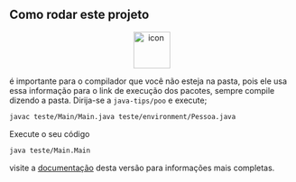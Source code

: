 ## Como rodar este projeto

<div align="center" style="align-items: flex-start;"><img src="https://techstack-generator.vercel.app/java-icon.svg" alt="icon" width="65" height="65" /></div>

é importante para o compilador que você não esteja na pasta, pois ele usa essa informação para o link de execução dos pacotes, sempre compile dizendo a pasta. Dirija-se a `java-tips/poo` e execute;
```sh
javac teste/Main/Main.java teste/environment/Pessoa.java 
```
Execute o seu código
```sh
java teste/Main.Main
```

visite a <a href="https://docs.oracle.com/en/java/javase/21/">documentação</a> desta versão para informações mais completas.